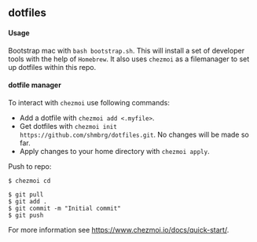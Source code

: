 ## dotfiles

#### Usage
Bootstrap mac with `bash bootstrap.sh`. This will install a set of developer tools with the help of `Homebrew`. It also uses `chezmoi` as a filemanager to set up dotfiles within this repo.

#### dotfile manager
To interact with `chezmoi` use following commands:

* Add a dotfile with `chezmoi add <.myfile>`. 
* Get dotfiles with `chezmoi init https://github.com/shmbrg/dotfiles.git`. No changes will be made so far.
* Apply changes to your home directory with `chezmoi apply`.

Push to repo:
```
$ chezmoi cd

$ git pull
$ git add .
$ git commit -m "Initial commit"
$ git push
```

For more information see <https://www.chezmoi.io/docs/quick-start/>.
